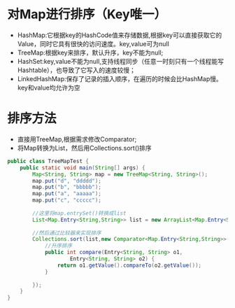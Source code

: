 # 对Map进行排序（Key唯一）

- HashMap:它根据key的HashCode值来存储数据,根据key可以直接获取它的Value，同时它具有很快的访问速度。key,value可为null
- TreeMap:根据key来排序，默认升序，key不能为null;
- HashSet:key,value不能为null,支持线程同步（任意一时刻只有一个线程能写Hashtable），也导致了它写入的速度较慢；
- LinkedHashMap:保存了记录的插入顺序，在遍历的时候会比HashMap慢。key和value均允许为空

# 排序方法

- 直接用TreeMap,根据需求修改Comparator;
- 将Map转换为List，然后用Collections.sort()排序

```java
public class TreeMapTest {
    public static void main(String[] args) {
        Map<String, String> map = new TreeMap<String, String>();
        map.put("d", "ddddd");
        map.put("b", "bbbbb");
        map.put("a", "aaaaa");
        map.put("c", "ccccc");
        
        //这里将map.entrySet()转换成list
        List<Map.Entry<String,String>> list = new ArrayList<Map.Entry<String,String>>(map.entrySet());
      
        //然后通过比较器来实现排序
        Collections.sort(list,new Comparator<Map.Entry<String,String>>() {
            //升序排序
            public int compare(Entry<String, String> o1,
                    Entry<String, String> o2) {
                return o1.getValue().compareTo(o2.getValue());
            }
            
        });
    }
}
```
